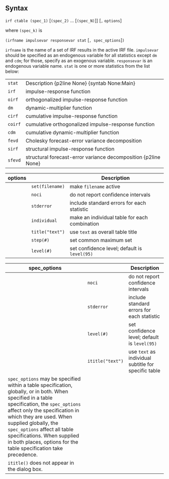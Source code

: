 ## Syntax

`irf ctable (spec_1)` \[`(spec_2)` ... \[`(spec_N)`\]\] \[`,`
`options`\]

where `(spec_k)` is

`(irfname impulsevar responsevar stat` \[`, spec_options`\]`)`

`irfname` is the name of a set of IRF results in the active IRF file.
`impulsevar` should be specified as an endogenous variable for all
statistics except `dm` and `cdm`; for those, specify as an exogenous
variable. `responsevar` is an endogenous variable name. `stat` is one or
more statistics from the list below:

|         |                                                                |
|---------|----------------------------------------------------------------|
| `stat`  | Description {p2line None} {syntab None:Main}                   |
| `irf`   | impulse-response function                                      |
| `oirf`  | orthogonalized impulse-response function                       |
| `dm`    | dynamic-multiplier function                                    |
| `cirf`  | cumulative impulse-response function                           |
| `coirf` | cumulative orthogonalized impulse-response function            |
| `cdm`   | cumulative dynamic-multiplier function                         |
| `fevd`  | Cholesky forecast-error variance decomposition                 |
| `sirf`  | structural impulse-response function                           |
| `sfevd` | structural forecast-error variance decomposition {p2line None} |

| options |                     | Description                                   |
|---------|---------------------|-----------------------------------------------|
|         | `set(filename)`     | make `filename` active                        |
|         | `noci`              | do not report confidence intervals            |
|         | `stderror`          | include standard errors for each statistic    |
|         | `individual`        | make an individual table for each combination |
|         | `title("text")` | use `text` as overall table title             |
|         | `step(#)`           | set common maximum set                        |
|         | `level(#)`          | set confidence level; default is `level(95)`  |

| spec\_options                                                                                                                                                                                                                                                                                                                                                        |                      | Description                                          |
|----------------------------------------------------------------------------------------------------------------------------------------------------------------------------------------------------------------------------------------------------------------------------------------------------------------------------------------------------------------------|----------------------|------------------------------------------------------|
|                                                                                                                                                                                                                                                                                                                                                                      | `noci`               | do not report confidence intervals                   |
|                                                                                                                                                                                                                                                                                                                                                                      | `stderror`           | include standard errors for each statistic           |
|                                                                                                                                                                                                                                                                                                                                                                      | `level(#)`           | set confidence level; default is `level(95)`         |
|                                                                                                                                                                                                                                                                                                                                                                      | `ititle("text")` | use `text` as individual subtitle for specific table |
| `spec_options` may be specified within a table specification, globally, or in both. When specified in a table specification, the `spec_options` affect only the specification in which they are used. When supplied globally, the `spec_options` affect all table specifications. When supplied in both places, options for the table specification take precedence. |                      |                                                      |
| `ititle()` does not appear in the dialog box.                                                                                                                                                                                                                                                                                                                        |                      |                                                      |
